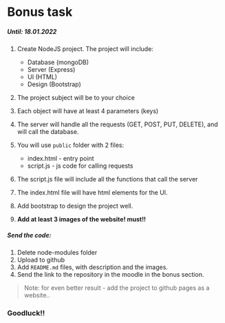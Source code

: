 # Bonus task

##### Until: 18.01.2022

1. Create NodeJS project. The project will include:

   - Database (mongoDB)
   - Server (Express)
   - UI (HTML)
   - Design (Bootstrap)

2. The project subject will be to your choice

3. Each object will have at least 4 parameters (keys)

4. The server will handle all the requests (GET, POST, PUT, DELETE), and will call the database.

5. You will use `public` folder with 2 files:

   - index.html - entry point
   - script.js - js code for calling requests

6. The script.js file will include all the functions that call the server

7. The index.html file will have html elements for the UI.

8. Add bootstrap to design the project well.

9. **Add at least 3 images of the website! must!!**

##### Send the code:

1. Delete node-modules folder
2. Upload to github
3. Add `README.md` files, with description and the images.
4. Send the link to the repository in the moodle in the bonus section.

> Note: for even better result - add the project to github pages as a website..

### Goodluck!!
